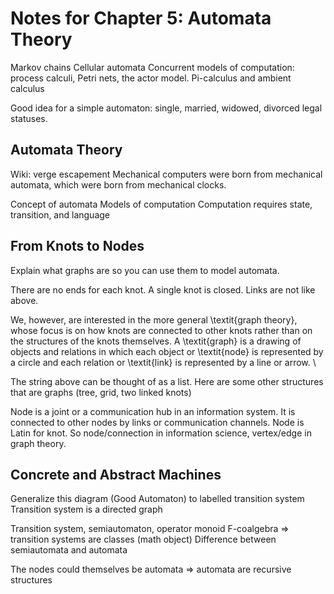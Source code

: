 # Notes for Chapter 5: Automata Theory

Markov chains
Cellular automata
Concurrent models of computation: process calculi, Petri nets, the actor model.
Pi-calculus and ambient calculus

Good idea for a simple automaton: single, married, widowed, divorced legal statuses.

## Automata Theory

Wiki: verge escapement
Mechanical computers were born from mechanical automata, which were born from mechanical clocks.

Concept of automata
Models of computation
Computation requires state, transition, and language

## From Knots to Nodes

Explain what graphs are so you can use them to model automata.

There are no ends for each knot. A single knot is closed. Links are not like above.

We, however, are interested in the more general \textit{graph theory}, whose focus is on how knots are connected to other knots rather than on the structures of the knots themselves. A \textit{graph} is a drawing of objects and relations in which each object or \textit{node} is represented by a circle and each relation or \textit{link} is represented by a line or arrow. \\

The string above can be thought of as a list. Here are some other structures that are graphs (tree, grid, two linked knots)

Node is a joint or a communication hub in an information system. It is connected to other nodes by links or communication channels. Node is Latin for knot. So node/connection in information science, vertex/edge in graph theory.

## Concrete and Abstract Machines

Generalize this diagram (Good Automaton) to labelled transition system
Transition system is a directed graph

Transition system, semiautomaton, operator monoid
F-coalgebra => transition systems are classes (math object)
Difference between semiautomata and automata

The nodes could themselves be automata => automata are recursive structures

